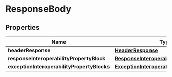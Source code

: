 
# ResponseBody

## Properties
Name | Type | Description | Notes
------------ | ------------- | ------------- | -------------
**headerResponse** | [**HeaderResponse**](HeaderResponse.md) |  | 
**responseInteroperabilityPropertyBlock** | [**ResponseInteroperabilityPropertyBlock**](ResponseInteroperabilityPropertyBlock.md) |  | 
**exceptionInteroperabilityPropertyBlocks** | [**ExceptionInteroperabilityPropertyBlocks**](ExceptionInteroperabilityPropertyBlocks.md) |  |  [optional]



